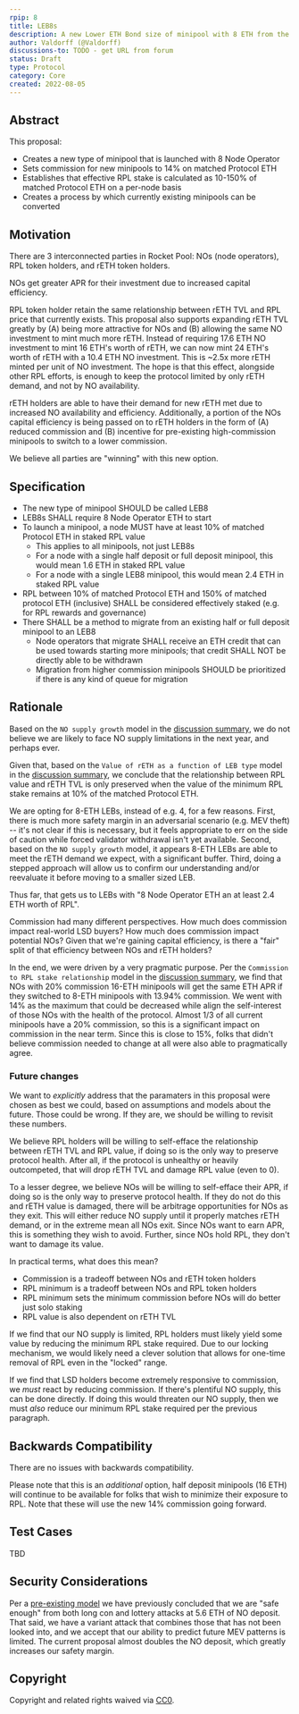 ```yaml
---
rpip: 8
title: LEB8s
description: A new Lower ETH Bond size of minipool with 8 ETH from the node operator
author: Valdorff (@Valdorff)
discussions-to: TODO - get URL from forum
status: Draft
type: Protocol
category: Core
created: 2022-08-05
---
```


## Abstract
This proposal:
- Creates a new type of minipool that is launched with 8 Node Operator
- Sets commission for new minipools to 14% on matched Protocol ETH
- Establishes that effective RPL stake is calculated as 10-150% of matched Protocol ETH on a
  per-node basis
- Creates a process by which currently existing minipools can be converted

## Motivation
There are 3 interconnected parties in Rocket Pool: NOs (node operators), RPL token holders, and rETH
token holders.

NOs get greater APR for their investment due to increased capital efficiency.

RPL token holder retain the same relationship between rETH TVL and RPL price that currently
exists. This proposal also supports expanding rETH TVL greatly by (A) being more attractive for NOs
and (B) allowing the same NO investment to mint much more rETH. Instead of requiring 17.6 ETH NO
investment to mint 16 ETH's worth of rETH, we can now mint 24 ETH's worth of rETH with a 10.4 ETH NO
investment. This is ~2.5x more rETH minted per unit of NO investment. The hope is that this effect,
alongside other RPL efforts, is enough to keep the protocol limited by only rETH demand, and not by
NO availability.

rETH holders are able to have their demand for new rETH met due to increased NO availability and
efficiency. Additionally, a portion of the NOs capital efficiency is being passed on to rETH holders
in the form of (A) reduced commission and (B) incentive for pre-existing high-commission minipools
to switch to a lower commission.

We believe all parties are "winning" with this new option.

## Specification
- The new type of minipool SHOULD be called LEB8
- LEB8s SHALL require 8 Node Operator ETH to start
- To launch a minipool, a node MUST have at least 10% of matched Protocol ETH in staked RPL value
  - This applies to all minipools, not just LEB8s
  - For a node with a single half deposit or full deposit minipool, this would mean 1.6 ETH in 
    staked RPL value
  - For a node with a single LEB8 minipool, this would mean 2.4 ETH in staked RPL value
- RPL between 10% of matched Protocol ETH and 150% of matched protocol ETH (inclusive) SHALL be
  considered effectively staked (e.g. for RPL rewards and governance)
- There SHALL be a method to migrate from an existing half or full deposit minipool to an LEB8
  - Node operators that migrate SHALL receive an ETH credit that can be used towards starting more
    minipools; that credit SHALL NOT be directly able to be withdrawn
  - Migration from higher commission minipools SHOULD be prioritized if there is any kind of queue
    for migration

## Rationale
Based on the `NO supply growth` model in the 
[discussion summary](../assets/rpip-8/2022-08-03%20LEB%20Discord%20Discussion%20Summary.pdf),
we do not believe we are likely to face NO supply limitations in the next year, and perhaps ever.

Given that, based on the `Value of rETH as a function of LEB type` model in the
[discussion summary](../assets/rpip-8/2022-08-03%20LEB%20Discord%20Discussion%20Summary.pdf),
we conclude that the relationship between RPL value and rETH TVL is only preserved when the value of
the minimum RPL stake remains at 10% of the matched Protocol ETH.

We are opting for 8-ETH LEBs, instead of e.g. 4, for a few reasons. First, there is much more safety
margin in an adversarial scenario (e.g. MEV theft) -- it's not clear if this is necessary, but it
feels appropriate to err on the side of caution while forced validator withdrawal isn't yet
available. Second, based on the `NO supply growth` model, it appears 8-ETH LEBs are able to meet
the rETH demand we expect, with a significant buffer. Third, doing a stepped approach will allow us
to confirm our understanding and/or reevaluate it before moving to a smaller sized LEB.

Thus far, that gets us to LEBs with "8 Node Operator ETH an at least 2.4 ETH worth of RPL".

Commission had many different perspectives. How much does commission impact real-world LSD buyers?
How much does commission impact potential NOs? Given that we're gaining capital efficiency, is there
a "fair" split of that efficiency between NOs and rETH holders?

In the end, we were driven by a very pragmatic purpose. Per the `Commission to RPL stake
relationship` model in the
[discussion summary](../assets/rpip-8/2022-08-03%20LEB%20Discord%20Discussion%20Summary.pdf),
we find that NOs with 20% commission 16-ETH minipools will get the same ETH APR if they switched to
8-ETH minipools with 13.94% commission. We went with 14% as the maximum that could be decreased
while align the self-interest of those NOs with the health of the protocol. Almost 1/3 of all
current minipools have a 20% commission, so this is a significant impact on commission in the near
term. Since this is close to 15%, folks that didn't believe commission needed to change at all were
also able to pragmatically agree.

### Future changes
We want to _explicitly_ address that the paramaters in this proposal were chosen as best we could, 
based on assumptions and models about the future. Those could be wrong. If they are, we should
be willing to revisit these numbers.

We believe RPL holders will be willing to self-efface the relationship between rETH TVL and RPL
value, if doing so is the only way to preserve protocol health. After all, if the protocol is 
unhealthy or heavily outcompeted, that will drop rETH TVL and damage RPL value (even to 0).

To a lesser degree, we believe NOs will be willing to self-efface their APR, if doing so is the
only way to preserve protocol health. If they do not do this and rETH value is damaged, there will
be arbitrage opportunities for NOs as they exit. This will either reduce NO supply until it properly
matches rETH demand, or in the extreme mean all NOs exit. Since NOs want to earn APR, this is
something they wish to avoid. Further, since NOs hold RPL, they don't want to damage its value.

In practical terms, what does this mean?

- Commission is a tradeoff between NOs and rETH token holders
- RPL minimum is a tradeoff between NOs and RPL token holders
- RPL minimum sets the minimum commission before NOs will do better just solo staking
- RPL value is also dependent on rETH TVL

If we find that our NO supply is limited, RPL holders must likely yield some value by reducing the
minimum RPL stake required. Due to our locking mechanism, we would likely need a clever solution 
that allows for one-time removal of RPL even in the "locked" range.

If we find that LSD holders become extremely responsive to commission, we _must_ react by reducing
commission. If there's plentiful NO supply, this can be done directly. If doing this would threaten
our NO supply, then we must _also_ reduce our minimum RPL stake required per the previous paragraph.

## Backwards Compatibility
There are no issues with backwards compatibility.

Please note that this is an _additional_ option, half deposit minipools (16 ETH) will continue to be
available for folks that wish to minimize their exposure to RPL. Note that these will use the new
14% commission going forward.

## Test Cases
TBD

## Security Considerations
Per a [pre-existing model](../assets/rpip-8/Analysis%20of%20LEB%20Minipools.pdf) we have previously
concluded that we are "safe enough" from both long con and lottery attacks at 5.6 ETH of NO deposit.
That said, we have a variant attack that combines those that has not been looked into, and we accept
that our ability to predict future MEV patterns is limited. The current proposal almost doubles the
NO deposit, which greatly increases our safety margin.

## Copyright
Copyright and related rights waived via [CC0](https://creativecommons.org/publicdomain/zero/1.0/).
